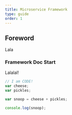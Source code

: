 ```yaml
---
title: Microservice Framework
type: guide
order: 1
---
```


## Foreword 

Lala

### Framework Doc Start

Lalalal!


```javascript
// I am CODE!
var cheese;
var pickles;

var snoop = cheese + pickles;

console.log(snoop);
```